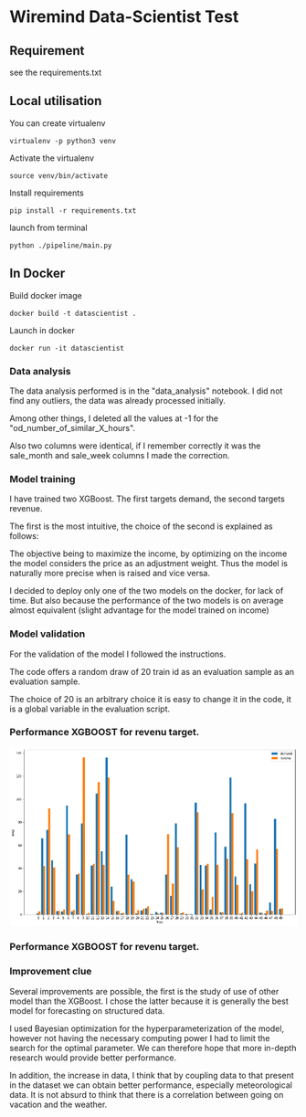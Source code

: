 # Wiremind Data-Scientist Test

## Requirement
see the requirements.txt

## Local utilisation
You can create virtualenv
```
virtualenv -p python3 venv
```

Activate the virtualenv
```
source venv/bin/activate
```

Install requirements
```
pip install -r requirements.txt
```

launch from terminal
```
python ./pipeline/main.py
```


## In Docker
Build docker image
```
docker build -t datascientist .
```

Launch in docker
```
docker run -it datascientist
```
### Data analysis

The data analysis performed is in the "data_analysis" notebook. I did not find any outliers, the data was already processed initially.

Among other things, I deleted all the values at -1 for the "od_number_of_similar_X_hours".

Also two columns were identical, if I remember correctly it was the sale_month and sale_week columns I made the correction.


### Model training

I have trained two XGBoost. The first targets demand, the second targets revenue.

The first is the most intuitive, the choice of the second is explained as follows:

The objective being to maximize the income, by optimizing on the income the model considers the price as an adjustment weight. Thus the model is naturally more precise when is raised and vice versa.

I decided to deploy only one of the two models on the docker, for lack of time. But also because the performance of the two models is on average almost equivalent (slight advantage for the model trained on income)

### Model validation



For the validation of the model I followed the instructions.

The code offers a random draw of 20 train id as an evaluation sample as an evaluation sample.

The choice of 20 is an arbitrary choice it is easy to change it in the code, it is a global variable in the evaluation script.

### Performance XGBOOST for revenu target.


![](demand_vs_revenu.png)

### Performance XGBOOST for revenu target.

### Improvement clue


Several improvements are possible, the first is the study of use of other model than the XGBoost. I chose the latter because it is generally the best model for forecasting on structured data.

I used Bayesian optimization for the hyperparameterization of the model, however not having the necessary computing power I had to limit the search for the optimal parameter. We can therefore hope that more in-depth research would provide better performance.

In addition, the increase in data, I think that by coupling data to that present in the dataset we can obtain better performance, especially meteorological data. It is not absurd to think that there is a correlation between going on vacation and the weather.

